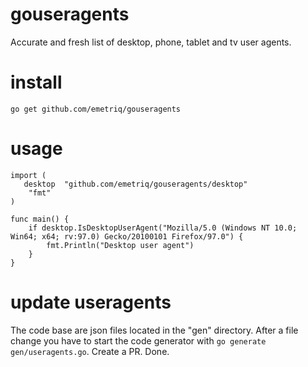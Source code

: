 # gouseragents

Accurate and fresh list of desktop, phone, tablet and tv user agents.

# install

`go get github.com/emetriq/gouseragents`

# usage

```golang
import (
   desktop  "github.com/emetriq/gouseragents/desktop"
	"fmt"
)

func main() {
	if desktop.IsDesktopUserAgent("Mozilla/5.0 (Windows NT 10.0; Win64; x64; rv:97.0) Gecko/20100101 Firefox/97.0") {
		fmt.Println("Desktop user agent")
	}
}
```

# update useragents

The code base are json files located in the "gen" directory. After a file change you have to start the code generator with `go generate gen/useragents.go`. Create a PR. Done.